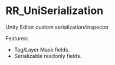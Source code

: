 # RR_UniSerialization
Unity Editor custom serialization/inspector

Features:
* Tag/Layer Mask fields.
* Serializable readonly fields. 